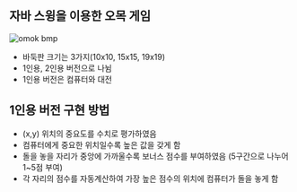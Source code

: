 ## 자바 스윙을 이용한 오목 게임
![omok bmp](https://user-images.githubusercontent.com/50092350/76676420-9f7fa100-6606-11ea-9a29-44e2905b447f.png)
+ 바둑판 크기는 3가지(10x10, 15x15, 19x19)
+ 1인용, 2인용 버전으로 나뉨
+ 1인용 버전은 컴퓨터와 대전

## 1인용 버전 구현 방법
+ (x,y) 위치의 중요도를 수치로 평가하였음
+ 컴퓨터에게 중요한 위치일수록 높은 값을 갖게 함
+ 돌을 놓을 자리가 중앙에 가까울수록 보너스 점수를 부여하였음 (5구간으로 나누어 1~5점 부여)
+ 각 자리의 점수를 자동계산하여 가장 높은 점수의 위치에 컴퓨터가 돌을 놓게 함
